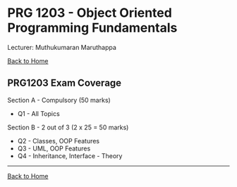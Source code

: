 # PRG 1203 - Object Oriented Programming Fundamentals

Lecturer: Muthukumaran Maruthappa

[Back to Home](index.md)

## PRG1203 Exam Coverage

Section A - Compulsory (50 marks)

* Q1 - All Topics

Section B - 2 out of 3 (2 x 25 = 50 marks)

* Q2 - Classes, OOP Features
* Q3 - UML, OOP Features
* Q4 - Inheritance, Interface - Theory

---

[Back to Home](index.md)
